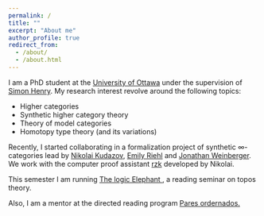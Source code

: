 ```yaml
---
permalink: /
title: ""
excerpt: "About me"
author_profile: true
redirect_from: 
  - /about/
  - /about.html
---
```


I am a PhD student at the <a href="https://www.uottawa.ca/fr">University of Ottawa</a> under the supervision of 
<a href="http://www.normalesup.org/~henry/">Simon Henry</a>. My research interest revolve around the following topics:
 <ul>
  <li>Higher categories</li>
  <li>Synthetic higher category theory </li>
  <li>Theory of model categories</li>
  <li>Homotopy type theory (and its variations)</li>
</ul> 
Recently, I started collaborating in a formalization project of synthetic ∞-categories lead by <a href="https://fizruk.github.io/">Nikolai Kudazov</a>, <a href="https://emilyriehl.github.io/">Emily Riehl</a> and <a href="https://sites.google.com/view/jonathanweinberger">Jonathan Weinberger</a>. We work with the computer proof assistant <a href="https://github.com/rzk-lang/rzk">rzk</a> developed by Nikolai.

This semester I am running <a href=""> The logic Elephant </a>, a reading seminar on topos theory.

Also, I am a mentor at the directed reading program <a href="https://ninyam.github.io/paresordenados_eng/">Pares ordernados. </a>
